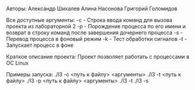 Авторы: Александр Шихалев
	Алина Насонова
	Григорий Голомидов

Все доступные аргументы:
	-c - Строка ввода команд для вызова проекта из лабораторной 2
	-p - Порождение процесса по его имени и возврат в строку команд после завершения дочернего процесса
	-s - Перевод процесса в фоновый режим
	-k - Тест обработки сигналов
	-t - Запускает процесс в фоне

Краткое описание проекта:
	Проект позволяет работать с процессами в ОС Linux

Примеры запуска:
	./l3 -c <путь к файлу> <аргументы>
	./l3 -t <путь к файлу>
	./l3 -p <путь к файлу> <аргументы>
	./l3 -t <name>
	./l3 -s <PID>
